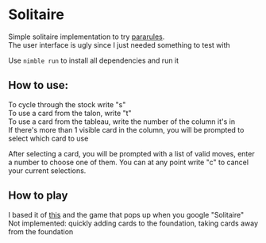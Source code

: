 # Solitaire
Simple solitaire implementation to try [pararules](https://github.com/paranim/pararules).  
The user interface is ugly since I just needed something to test with

Use `nimble run` to install all dependencies and run it  


## How to use:
To cycle through the stock write "s"  
To use a card from the talon, write "t"  
To use a card from the tableau, write the number of the column it's in  
If there's more than 1 visible card in the column, you will be prompted to select which card to use

After selecting a card, you will be prompted with a list of valid moves, enter a number to choose one of them.
You can at any point write "c" to cancel your current selections.

## How to play
I based it of [this](https://bicyclecards.com/how-to-play/solitaire/) and the game that pops up when you google "Solitaire"  
Not implemented: quickly adding cards to the foundation, taking cards away from the foundation